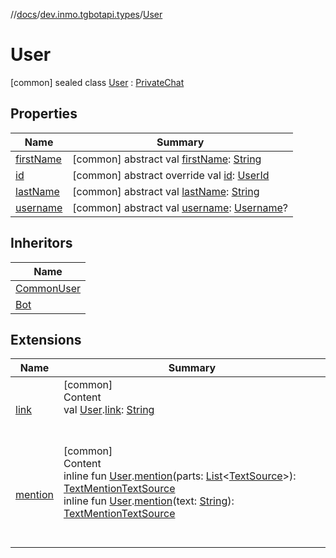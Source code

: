 //[docs](../../../index.md)/[dev.inmo.tgbotapi.types](../index.md)/[User](index.md)



# User  
 [common] sealed class [User](index.md) : [PrivateChat](../../dev.inmo.tgbotapi.types.chat.abstracts/-private-chat/index.md)   


## Properties  
  
|  Name |  Summary | 
|---|---|
| <a name="dev.inmo.tgbotapi.types/User/firstName/#/PointingToDeclaration/"></a>[firstName](index.md#%5Bdev.inmo.tgbotapi.types%2FUser%2FfirstName%2F%23%2FPointingToDeclaration%2F%5D%2FProperties%2F625018081)| <a name="dev.inmo.tgbotapi.types/User/firstName/#/PointingToDeclaration/"></a> [common] abstract val [firstName](index.md#%5Bdev.inmo.tgbotapi.types%2FUser%2FfirstName%2F%23%2FPointingToDeclaration%2F%5D%2FProperties%2F625018081): [String](https://kotlinlang.org/api/latest/jvm/stdlib/kotlin/-string/index.html)   <br>|
| <a name="dev.inmo.tgbotapi.types/User/id/#/PointingToDeclaration/"></a>[id](index.md#%5Bdev.inmo.tgbotapi.types%2FUser%2Fid%2F%23%2FPointingToDeclaration%2F%5D%2FProperties%2F625018081)| <a name="dev.inmo.tgbotapi.types/User/id/#/PointingToDeclaration/"></a> [common] abstract override val [id](index.md#%5Bdev.inmo.tgbotapi.types%2FUser%2Fid%2F%23%2FPointingToDeclaration%2F%5D%2FProperties%2F625018081): [UserId](../index.md#%5Bdev.inmo.tgbotapi.types%2FUserId%2F%2F%2FPointingToDeclaration%2F%5D%2FClasslikes%2F625018081)   <br>|
| <a name="dev.inmo.tgbotapi.types/User/lastName/#/PointingToDeclaration/"></a>[lastName](index.md#%5Bdev.inmo.tgbotapi.types%2FUser%2FlastName%2F%23%2FPointingToDeclaration%2F%5D%2FProperties%2F625018081)| <a name="dev.inmo.tgbotapi.types/User/lastName/#/PointingToDeclaration/"></a> [common] abstract val [lastName](index.md#%5Bdev.inmo.tgbotapi.types%2FUser%2FlastName%2F%23%2FPointingToDeclaration%2F%5D%2FProperties%2F625018081): [String](https://kotlinlang.org/api/latest/jvm/stdlib/kotlin/-string/index.html)   <br>|
| <a name="dev.inmo.tgbotapi.types/User/username/#/PointingToDeclaration/"></a>[username](index.md#%5Bdev.inmo.tgbotapi.types%2FUser%2Fusername%2F%23%2FPointingToDeclaration%2F%5D%2FProperties%2F625018081)| <a name="dev.inmo.tgbotapi.types/User/username/#/PointingToDeclaration/"></a> [common] abstract val [username](index.md#%5Bdev.inmo.tgbotapi.types%2FUser%2Fusername%2F%23%2FPointingToDeclaration%2F%5D%2FProperties%2F625018081): [Username](../-username/index.md)?   <br>|


## Inheritors  
  
|  Name | 
|---|
| <a name="dev.inmo.tgbotapi.types/CommonUser///PointingToDeclaration/"></a>[CommonUser](../-common-user/index.md)|
| <a name="dev.inmo.tgbotapi.types/Bot///PointingToDeclaration/"></a>[Bot](../-bot/index.md)|


## Extensions  
  
|  Name |  Summary | 
|---|---|
| <a name="dev.inmo.tgbotapi.types//link/dev.inmo.tgbotapi.types.User#/PointingToDeclaration/"></a>[link](../link.md)| <a name="dev.inmo.tgbotapi.types//link/dev.inmo.tgbotapi.types.User#/PointingToDeclaration/"></a>[common]  <br>Content  <br>val [User](index.md).[link](../link.md): [String](https://kotlinlang.org/api/latest/jvm/stdlib/kotlin/-string/index.html)  <br><br><br>|
| <a name="dev.inmo.tgbotapi.types.MessageEntity.textsources//mention/dev.inmo.tgbotapi.types.User#kotlin.collections.List[dev.inmo.tgbotapi.CommonAbstracts.TextSource]/PointingToDeclaration/"></a>[mention](../../dev.inmo.tgbotapi.types.MessageEntity.textsources/mention.md)| <a name="dev.inmo.tgbotapi.types.MessageEntity.textsources//mention/dev.inmo.tgbotapi.types.User#kotlin.collections.List[dev.inmo.tgbotapi.CommonAbstracts.TextSource]/PointingToDeclaration/"></a>[common]  <br>Content  <br>inline fun [User](index.md).[mention](../../dev.inmo.tgbotapi.types.MessageEntity.textsources/mention.md)(parts: [List](https://kotlinlang.org/api/latest/jvm/stdlib/kotlin.collections/-list/index.html)<[TextSource](../../dev.inmo.tgbotapi.CommonAbstracts/-text-source/index.md)>): [TextMentionTextSource](../../dev.inmo.tgbotapi.types.MessageEntity.textsources/-text-mention-text-source/index.md)  <br>inline fun [User](index.md).[mention](../../dev.inmo.tgbotapi.types.MessageEntity.textsources/mention.md)(text: [String](https://kotlinlang.org/api/latest/jvm/stdlib/kotlin/-string/index.html)): [TextMentionTextSource](../../dev.inmo.tgbotapi.types.MessageEntity.textsources/-text-mention-text-source/index.md)  <br><br><br>|

